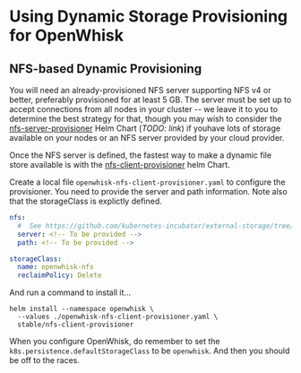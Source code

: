 <!--
#
# Licensed to the Apache Software Foundation (ASF) under one or more
# contributor license agreements.  See the NOTICE file distributed with
# this work for additional information regarding copyright ownership.
# The ASF licenses this file to You under the Apache License, Version 2.0
# (the "License"); you may not use this file except in compliance with
# the License.  You may obtain a copy of the License at
#
#     http://www.apache.org/licenses/LICENSE-2.0
#
# Unless required by applicable law or agreed to in writing, software
# distributed under the License is distributed on an "AS IS" BASIS,
# WITHOUT WARRANTIES OR CONDITIONS OF ANY KIND, either express or implied.
# See the License for the specific language governing permissions and
# limitations under the License.
#
-->

# Using Dynamic Storage Provisioning for OpenWhisk

## NFS-based Dynamic Provisioning

You will need an already-provisioned NFS server supporting NFS v4 or better,
preferably provisioned for at least 5 GB.
The server must be set up to accept connections from all nodes in your cluster --
we leave it to you to determine the best strategy for that, though you may
wish to consider the
[nfs-server-provisioner](https://github.com/helm/charts/tree/master/stable/nfs-server-provisioner)
Helm Chart (*TODO: link*) if youhave lots of storage available on your nodes or
an NFS server provided by your cloud provider.

Once the NFS server is defined, the fastest way to make a dynamic file store
available is with the
[nfs-client-provisioner](https://github.com/helm/charts/tree/master/stable/nfs-client-provisioner)
helm Chart.

Create a local file `openwhisk-nfs-client-provisioner.yaml` to configure the
provisioner.  You need to provide the server and path information.  Note also
that the storageClass is explictly defined.

```yaml
nfs:
  #  See https://github.com/kubernetes-incubator/external-storage/tree/master/nfs-client
  server: <!-- To be provided -->
  path: <!-- To be provided -->

storageClass:
  name: openwhisk-nfs
  reclaimPolicy: Delete
```

And run a command to install it...
```
helm install --namespace openwhisk \
  --values ./openwhisk-nfs-client-provisioner.yaml \
  stable/nfs-client-provisioner
```

When you configure OpenWhisk, do remember to set the `k8s.persistence.defaultStorageClass`
to be `openwhisk`.  And then you should be off to the races.
